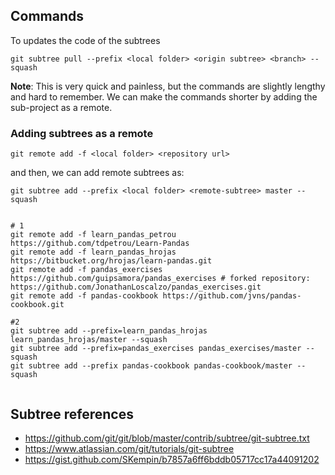 

## Commands

To updates the code of the subtrees
```
git subtree pull --prefix <local folder> <origin subtree> <branch> --squash

```

**Note**: This is very quick and painless, but the commands are slightly lengthy and hard to remember. We can make the commands shorter by adding the sub-project as a remote.

### Adding subtrees as a remote

```
git remote add -f <local folder> <repository url>
```

and then, we can add remote subtrees as: 
```
git subtree add --prefix <local folder> <remote-subtree> master --squash
```

```

# 1
git remote add -f learn_pandas_petrou https://github.com/tdpetrou/Learn-Pandas
git remote add -f learn_pandas_hrojas https://bitbucket.org/hrojas/learn-pandas.git
git remote add -f pandas_exercises https://github.com/guipsamora/pandas_exercises # forked repository: https://github.com/JonathanLoscalzo/pandas_exercises.git
git remote add -f pandas-cookbook https://github.com/jvns/pandas-cookbook.git

#2
git subtree add --prefix=learn_pandas_hrojas learn_pandas_hrojas/master --squash
git subtree add --prefix=pandas_exercises pandas_exercises/master --squash
git subtree add --prefix pandas-cookbook pandas-cookbook/master --squash


```




## Subtree references
 - https://github.com/git/git/blob/master/contrib/subtree/git-subtree.txt
 - https://www.atlassian.com/git/tutorials/git-subtree
 - https://gist.github.com/SKempin/b7857a6ff6bddb05717cc17a44091202
